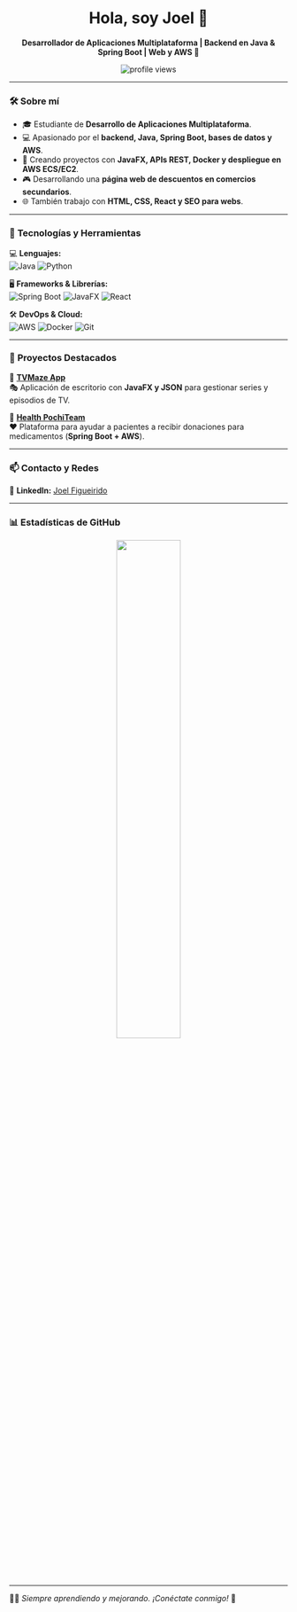 <h1 align="center">Hola, soy Joel 👋</h1>
<p align="center">
  <strong>Desarrollador de Aplicaciones Multiplataforma | Backend en Java & Spring Boot | Web y AWS 🚀</strong>
</p>

<p align="center">
  <img src="https://komarev.com/ghpvc/?username=joeelfgrd&label=Profile+Views&color=blue&style=flat" alt="profile views" />
</p>

---

### 🛠 **Sobre mí**
- 🎓 Estudiante de **Desarrollo de Aplicaciones Multiplataforma**.
- 💻 Apasionado por el **backend, Java, Spring Boot, bases de datos y AWS**.
- 🚀 Creando proyectos con **JavaFX, APIs REST, Docker y despliegue en AWS ECS/EC2**.
- 🎮 Desarrollando una **página web de descuentos en comercios secundarios**.
- 🌐 También trabajo con **HTML, CSS, React y SEO para webs**.

---

### 🚀 **Tecnologías y Herramientas**
💻 **Lenguajes:**  
![Java](https://img.shields.io/badge/Java-%23ED8B00.svg?style=flat-square&logo=openjdk&logoColor=white)
![Python](https://img.shields.io/badge/Python-3776AB?style=flat-square&logo=python&logoColor=white)

🖥 **Frameworks & Librerías:**  
![Spring Boot](https://img.shields.io/badge/Spring%20Boot-%236DB33F.svg?style=flat-square&logo=springboot&logoColor=white)
![JavaFX](https://img.shields.io/badge/JavaFX-1D96F3.svg?style=flat-square&logo=java&logoColor=white)
![React](https://img.shields.io/badge/React-%2361DAFB.svg?style=flat-square&logo=react&logoColor=black)

🛠 **DevOps & Cloud:**  
![AWS](https://img.shields.io/badge/AWS-%23FF9900.svg?style=flat-square&logo=amazonaws&logoColor=white)
![Docker](https://img.shields.io/badge/Docker-%230db7ed.svg?style=flat-square&logo=docker&logoColor=white)
![Git](https://img.shields.io/badge/Git-%23F05032.svg?style=flat-square&logo=git&logoColor=white)

---

### 📌 **Proyectos Destacados**
📌 **[TVMaze App](https://github.com/Acceso-a-Datos2024/proyecto-ud01-tvmaze)**  
🎭 Aplicación de escritorio con **JavaFX y JSON** para gestionar series y episodios de TV.

📌 **[Health PochiTeam](https://github.com/CGAInstitution/proyectoud4-pochi-team)**  
❤️ Plataforma para ayudar a pacientes a recibir donaciones para medicamentos (**Spring Boot + AWS**).

---

### 📫 **Contacto y Redes**
💼 **LinkedIn:** [Joel Figueirido](https://www.linkedin.com/in/joel-fm-5a5074317/)

---

### 📊 **Estadísticas de GitHub**
<p align="center">
  <img src="https://github-readme-stats.vercel.app/api?username=joeelfgrd&show_icons=true&theme=tokyonight&hide_border=true" width="48%" />
</p>

---

👨‍💻 *Siempre aprendiendo y mejorando. ¡Conéctate conmigo!* 🚀
